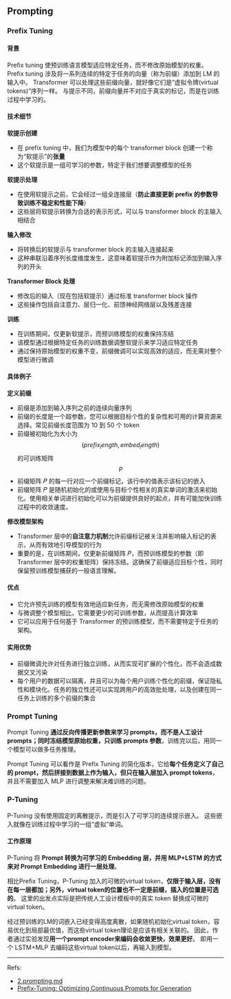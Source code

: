 ## Prompting

### Prefix Tuning

#### 背景
Prefix tuning 使预训练语言模型适应特定任务，而不修改原始模型的权重。
Prefix tuning 涉及将一系列连续的特定于任务的向量（称为前缀）添加到 LM 的输入中。 
Transformer 可以处理这些前缀向量，就好像它们是“虚拟令牌(virtual tokens)”序列一样。
与提示不同，前缀向量并不对应于真实的标记，而是在训练过程中学习的。

#### 技术细节

**软提示创建**
- 在 prefix tuning 中，我们为模型中的每个 transformer block 创建一个称为“软提示”的**张量**
- 这个软提示是一组可学习的参数，特定于我们想要调整模型的任务

**软提示处理**
- 在使用软提示之前，它会经过一组全连接层（**防止直接更新 prefix 的参数导致训练不稳定和性能下降**）
- 这些层将软提示转换为合适的表示形式，可以与 transformer block 的主输入相结合

**输入修改**
- 将转换后的软提示与 transformer block 的主输入连接起来
- 这种串联沿着序列长度维度发生，这意味着软提示作为附加标记添加到输入序列的开头

**Transformer Block 处理**
- 修改后的输入（现在包括软提示）通过标准 transformer block 操作
- 这些操作包括自注意力、层归一化、前馈神经网络层以及残差连接

**训练**
- 在训练期间，仅更新软提示，而预训练模型的权重保持冻结
- 该模型通过根据特定任务的训练数据调整软提示来学习适应特定任务
- 通过保持原始模型的权重不变，前缀微调可以实现高效的适应，而无需对整个模型进行微调

#### 具体例子

**定义前缀**
- 前缀是添加到输入序列之前的连续向量序列
- 前缀的长度是一个超参数，您可以根据目标个性的复杂性和可用的计算资源来选择。常见前缀长度范围为 10 到 50 个 token
- 前缀被初始化为大小为 $$(prefix_length, embed_length)$$ 的可训练矩阵 $$P$$
- 前缀矩阵 𝑃 的每一行对应一个前缀标记，该行中的值表示该标记的嵌入
- 前缀矩阵 𝑃 是随机初始化的或使用与目标个性相关的真实单词的激活来初始化。使用相关单词进行初始化可以为前缀提供良好的起点，并有可能加快训练过程中的收敛速度。

**修改模型架构**
- Transformer 层中的**自注意力机制**允许前缀标记被关注并影响输入标记的表示，从而有效地引导模型的行为
- 重要的是，在训练期间，仅更新前缀矩阵 𝑃，而预训练模型的参数（即 Transformer 层中的权重矩阵）保持冻结。这确保了前缀适应目标个性，同时保留预训练模型捕获的一般语言理解。

#### 优点
- 它允许预先训练的模型有效地适应新任务，而无需修改原始模型的权重
- 与微调整个模型相比，它需要更少的可训练参数，从而提高计算效率
- 它可以应用于任何基于 Transformer 的预训练模型，而不需要特定于任务的架构。

#### 实用优势
- 前缀微调允许对任务进行独立训练，从而实现可扩展的个性化，而不会造成数据交叉污染
- 每个用户的数据可以隔离，并且可以为每个用户训练个性化的前缀，保证隐私性和模块化。任务的独立性还可以实现跨用户的高效批处理，以及创建在同一任务上训练的多个前缀的集合


### Prompt Tuning
Prompt Tuning **通过反向传播更新参数来学习 prompts，而不是人工设计 prompts；同时冻结模型原始权重，只训练 prompts 参数**，训练完以后，用同一个模型可以做多任务推理。

Prompt Tuning 可以看作是 Prefix Tuning 的简化版本，它给**每个任务定义了自己的 prompt，然后拼接到数据上作为输入，但只在输入层加入 prompt tokens**，并且不需要加入 MLP 进行调整来解决难训练的问题。


### P-Tuning
P-Tuning 没有使用固定的离散提示，而是引入了可学习的连续提示嵌入。
这些嵌入就像在训练过程中学习的一组“虚拟”单词。

#### 工作原理
P-Tuning 将 **Prompt 转换为可学习的 Embedding 层，并用 MLP+LSTM 的方式来对 Prompt Embedding 进行一层处理**。

相比Prefix Tuning，P-Tuning 加入的可微的virtual token，**仅限于输入层，没有在每一层都加；另外，virtual token的位置也不一定是前缀，插入的位置是可选的**。
这里的出发点实际是把传统人工设计模板中的真实 token 替换成可微的virtual token。

经过预训练的LM的词嵌入已经变得高度离散，如果随机初始化virtual token，容易优化到局部最优值，而这些virtual token理论是应该有相关关联的。
因此，作者通过实验发现**用一个prompt encoder来编码会收敛更快，效果更好**。
即用一个 LSTM+MLP 去编码这些virtual token以后，再输入到模型。

---

Refs:
- [2.prompting.md](https://github.com/wdndev/llm_interview_note/blob/main/05.%E6%9C%89%E7%9B%91%E7%9D%A3%E5%BE%AE%E8%B0%83/2.prompting/2.prompting.md)
- [Prefix-Tuning: Optimizing Continuous Prompts for Generation](https://training.continuumlabs.ai/training/the-fine-tuning-process/parameter-efficient-fine-tuning/prefix-tuning-optimizing-continuous-prompts-for-generation)

